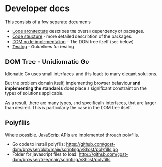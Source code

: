 # Developer docs

This consists of a few separate documents

- [Code architecture](./Code-architecture.md) describes the overall dependency of packages.
- [Code structure](./Code-structure.md) - more detailed description of the packages.
- [DOM node implementation](./DOM-nodes.md) - The DOM tree itself (see below)
- [Testing](./Testing.md) - Guidelines for testing

## DOM Tree - Unidiomatic Go

Idiomatic Go uses small interfaces, and this leads to many elegant solutions.

But the problem domain itself, implementing browser behaviour **and implementing
the standards** does place a significant constraint on the types of solutions
applicable.

As a result, there are many types, and specifically interfaces, that are larger
than desired. This is particularly the case in the DOM tree itself.

## Polyfills

Where possible, JavaScript APIs are implemented through polyfills.

- Go code to install polyfills: https://github.com/gost-dom/browser/blob/main/scripting/v8host/polyfills.go 
- Folder for javascript files to load: https://github.com/gost-dom/browser/tree/main/scripting/v8host/polyfills
